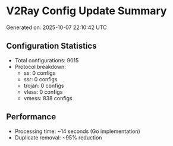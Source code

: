 # V2Ray Config Update Summary
Generated on: 2025-10-07 22:10:42 UTC

## Configuration Statistics
- Total configurations: 9015
- Protocol breakdown:
  - ss: 0 configs
  - ssr: 0 configs
  - trojan: 0 configs
  - vless: 0 configs
  - vmess: 838 configs

## Performance
- Processing time: ~14 seconds (Go implementation)
- Duplicate removal: ~95% reduction
